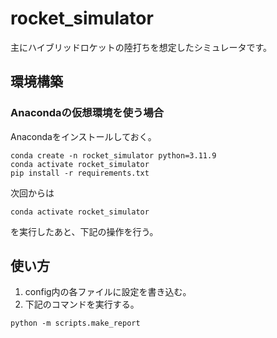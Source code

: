 # rocket_simulator
主にハイブリッドロケットの陸打ちを想定したシミュレータです。

## 環境構築

### Anacondaの仮想環境を使う場合

Anacondaをインストールしておく。

```
conda create -n rocket_simulator python=3.11.9
conda activate rocket_simulator
pip install -r requirements.txt
```
次回からは
```
conda activate rocket_simulator
```
を実行したあと、下記の操作を行う。

## 使い方
1. config内の各ファイルに設定を書き込む。
2. 下記のコマンドを実行する。
```
python -m scripts.make_report
